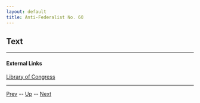 ```yaml
---
layout: default
title: Anti-Federalist No. 60
---
```


## Text

---
#### External Links
[Library of Congress]()

---

[Prev](59.md) -- [Up](README.md) -- [Next](61.md)
